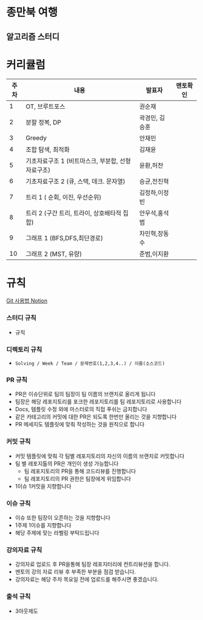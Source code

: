 # 종만북 여행

## **알고리즘 스터디**

# 커리큘럼

| 주차 | 내용 | 발표자 | 멘토확인 |
| --- | --- | --- | --- |
| 1 | OT, 브루트포스 | 권순재 |  |
| 2 | 분할 정복, DP | 곽경민, 김승훈 |  |
| 3 | Greedy | 안재민 |  |
| 4 | 조합 탐색, 최적화 | 김재윤 |  |
| 5 | 기초자료구조 1 (비트마스크, 부분합, 선형 자료구조) | 윤환,허찬 |  |
| 6 | 기초자료구조 2 (큐, 스택, 데크. 문자열) | 승균,전진혁 |  |
| 7 | 트리 1 ( 순회, 이진, 우선순위) | 김정하,이정빈 |  |
| 8 | 트리 2 (구간 트리, 트라이, 상호배타적 집합) | 안우석,홍석범 |  |
| 9 | 그래프 1 (BFS,DFS,최단경로) | 차민혁,장동수 |  |
| 10 | 그래프 2 (MST, 유량) | 준범,이지환 |  |

# 규칙
[Git 사용법 Notion](https://dev-jaemin.notion.site/Git-Github-128c582a1d434cee9d81c3402bcdb408)
### **스터디 규칙**

- 규칙

### **디렉토리 규칙**
- `Solving / Week / Team / 문제번호(1,2,3,4..) / 이름(소스코드)`

### **PR 규칙**

- PR은 이슈단위로 팀의 팀장이 팀 이름의 브랜치로 올리게 됩니다
- 팀장은 해당 레포지토리를 포크한 레포지토리를 팀 레포지토리로 사용합니다
- Docs, 템플릿 수정 외에 마스터로의 직접 푸쉬는 금지합니다
- 같은 카테고리의 커밋에 대한 PR은 되도록 한번만 올리는 것을 지향합니다
- PR 메세지도 템플릿에 맞춰 작성하는 것을 원칙으로 합니다

### **커밋 규칙**

- 커밋 템플릿에 맞춰 각 팀별 레포지토리의 자신의 이름의 브랜치로 커밋합니다
- 팀 별 레포지톨의 PR은 개인이 생성 가능합니다
    - 팀 레포지토리의 PR을 통해 코드리뷰를 진행합니다
    - 팀 레포지토리의 PR 권한은 팀장에게 위임합니다
- 1이슈 1커밋을 지향합니다

### **이슈 규칙**

- 이슈 또한 팀장이 오픈하는 것을 지향합니다
- 1주제 1이슈를 지향합니다
- 해당 주제에 맞는 라벨링 부탁드립니다

### 강의자료 규칙

- 강의자료 업로드 후 PR을통해 팀장 레포지터리에 컨트리뷰션을 합니다.
- 멘토의 강의 자료 리뷰 후 부족한 부분을 점검 받습니다.
- 강의자료는 해당 주차 목요일 전에 업로드를 해주시면 좋겠습니다.

### 출석 규칙

- 3아웃제도

